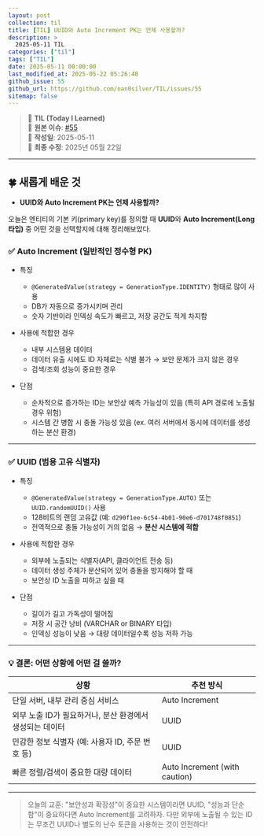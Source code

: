 ```yaml
---
layout: post
collection: til
title: [TIL] UUID와 Auto Increment PK는 언제 사용할까?
description: >
  2025-05-11 TIL
categories: ["til"]
tags: ["TIL"]
date: 2025-05-11 00:00:00
last_modified_at: 2025-05-22 05:26:48
github_issue: 55
github_url: https://github.com/nan0silver/TIL/issues/55
sitemap: false
---
```


> 📝 **TIL (Today I Learned)**  
> 🔗 **원본 이슈**: [#55](https://github.com/nan0silver/TIL/issues/55)  
> 📅 **작성일**: 2025-05-11  
> 🔄 **최종 수정**: 2025년 05월 22일

---

## 🍀 새롭게 배운 것

- **UUID와 Auto Increment PK는 언제 사용할까?**

오늘은 엔티티의 기본 키(primary key)를 정의할 때 **UUID**와 **Auto Increment(Long 타입)** 중 어떤 것을 선택할지에 대해 정리해보았다.

### ✅ Auto Increment (일반적인 정수형 PK)

- 특징

  - `@GeneratedValue(strategy = GenerationType.IDENTITY)` 형태로 많이 사용
  - DB가 자동으로 증가시키며 관리
  - 숫자 기반이라 인덱싱 속도가 빠르고, 저장 공간도 적게 차지함

- 사용에 적합한 경우

  - 내부 시스템용 데이터
  - 데이터 유출 시에도 ID 자체로는 식별 불가 → 보안 문제가 크지 않은 경우
  - 검색/조회 성능이 중요한 경우

- 단점

  - 순차적으로 증가하는 ID는 보안상 예측 가능성이 있음 (특히 API 경로에 노출될 경우 위험)
  - 시스템 간 병합 시 충돌 가능성 있음 (ex. 여러 서버에서 동시에 데이터를 생성하는 분산 환경)

---

### ✅ UUID (범용 고유 식별자)

- 특징

  - `@GeneratedValue(strategy = GenerationType.AUTO)` 또는 `UUID.randomUUID()` 사용
  - 128비트의 랜덤 고유값 (예: `d290f1ee-6c54-4b01-90e6-d701748f0851`)
  - 전역적으로 충돌 가능성이 거의 없음 → **분산 시스템에 적합**

- 사용에 적합한 경우

  - 외부에 노출되는 식별자(API, 클라이언트 전송 등)
  - 데이터 생성 주체가 분산되어 있어 충돌을 방지해야 할 때
  - 보안상 ID 노출을 피하고 싶을 때

- 단점

  - 길이가 길고 가독성이 떨어짐
  - 저장 시 공간 낭비 (VARCHAR or BINARY 타입)
  - 인덱싱 성능이 낮음 → 대량 데이터일수록 성능 저하 가능

---

### 💡 결론: 어떤 상황에 어떤 걸 쓸까?

| 상황                                                     | 추천 방식                     |
| -------------------------------------------------------- | ----------------------------- |
| 단일 서버, 내부 관리 중심 서비스                         | Auto Increment                |
| 외부 노출 ID가 필요하거나, 분산 환경에서 생성되는 데이터 | UUID                          |
| 민감한 정보 식별자 (예: 사용자 ID, 주문 번호 등)         | UUID                          |
| 빠른 정렬/검색이 중요한 대량 데이터                      | Auto Increment (with caution) |

---

> 오늘의 교훈: "보안성과 확장성"이 중요한 시스템이라면 UUID,
> "성능과 단순함"이 중요하다면 Auto Increment를 고려하자.
> 다만 외부에 노출될 수 있는 ID는 무조건 UUID나 별도의 난수 토큰을 사용하는 것이 안전하다!
